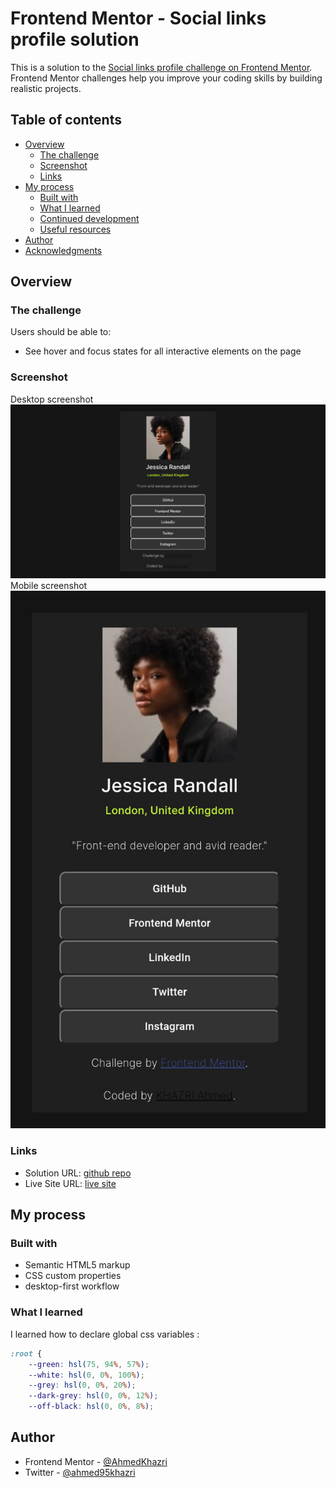 # Frontend Mentor - Social links profile solution

This is a solution to the [Social links profile challenge on Frontend Mentor](https://www.frontendmentor.io/challenges/social-links-profile-UG32l9m6dQ). Frontend Mentor challenges help you improve your coding skills by building realistic projects. 

## Table of contents

- [Overview](#overview)
  - [The challenge](#the-challenge)
  - [Screenshot](#screenshot)
  - [Links](#links)
- [My process](#my-process)
  - [Built with](#built-with)
  - [What I learned](#what-i-learned)
  - [Continued development](#continued-development)
  - [Useful resources](#useful-resources)
- [Author](#author)
- [Acknowledgments](#acknowledgments)



## Overview

### The challenge

Users should be able to:

- See hover and focus states for all interactive elements on the page

### Screenshot

Desktop screenshot
![Desktop screenshot](./assets/images/desktop-screenshot.png)
Mobile screenshot
![Mobile screenshot](./assets/images/mobile-screenshot.jpg)

### Links

- Solution URL: [github repo](https://github.com/AhmedKhazri/social-links-profile-main)
- Live Site URL: [live site](https://ahmedkhazri.github.io/social-links-profile-main/#)

## My process

### Built with

- Semantic HTML5 markup
- CSS custom properties
- desktop-first workflow

### What I learned
I learned how to declare global css variables :
```css
:root {
    --green: hsl(75, 94%, 57%);
    --white: hsl(0, 0%, 100%);
    --grey: hsl(0, 0%, 20%);
    --dark-grey: hsl(0, 0%, 12%);
    --off-black: hsl(0, 0%, 8%);
```




## Author

- Frontend Mentor - [@AhmedKhazri](https://www.frontendmentor.io/profile/AhmedKhazri)
- Twitter - [@ahmed95khazri](https://twitter.com/ahmed95khazri)


